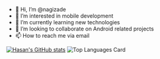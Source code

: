 - 👋 Hi, I’m @nagizade
- 👀 I’m interested in mobile development
- 🌱 I’m currently learning new technologies 
- 💞️ I’m looking to collaborate on Android related projects
- 📫 How to reach me via email

[![Hasan's GitHub stats](https://github-readme-stats.vercel.app/api?username=nagizade&count_private=true)](https://github.com/anuraghazra/github-readme-stats)
![Top Languages Card](https://github-readme-stats.vercel.app/api/top-langs/?username=nagizade&layout=compact)


<!---
nagizade/nagizade is a ✨ special ✨ repository because its `README.md` (this file) appears on your GitHub profile.
You can click the Preview link to take a look at your changes.
--->
